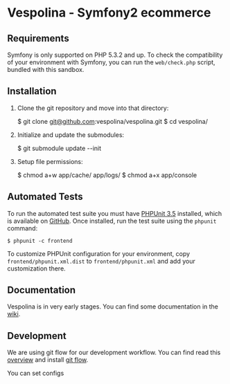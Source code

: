 Vespolina - Symfony2 ecommerce
==============================

Requirements
------------

Symfony is only supported on PHP 5.3.2 and up. To check the compatibility of
your environment with Symfony, you can run the `web/check.php` script, bundled
with this sandbox.

Installation
------------

  1. Clone the git repository and move into that directory:

        $ git clone git@github.com:vespolina/vespolina.git
        $ cd vespolina/

  2. Initialize and update the submodules:

        $ git submodule update --init

  3. Setup file permissions:

        $ chmod a+w app/cache/ app/logs/
        $ chmod a+x app/console

Automated Tests
---------------

To run the automated test suite you must have [PHPUnit 3.5][phpunit]
installed, which is available on [GitHub][phpunit_github]. Once installed, run
the test suite using the `phpunit` command:

    $ phpunit -c frontend

To customize PHPUnit configuration for your environment, copy
`frontend/phpunit.xml.dist` to `frontend/phpunit.xml` and add your
customization there.

[phpunit]: http://www.phpunit.de
[phpunit_github]: http://github.com/sebastianbergmann/phpunit

Documentation
-------------

Vespolina is in very early stages.  You can find some documentation in the 
[wiki][vespolina_wiki].

[vespolina_wiki]: https://github.com/vespolina/vespolina/wiki

Development
-----------

We are using git flow for our development workflow.  You can find read 
this [overview][gitflow_overview] and install [git flow][gitflow_github].

You can set configs

[gitflow_overview]: http://jeffkreeftmeijer.com/2010/why-arent-you-using-git-flow/
[gitflow_github]: https://github.com/nvie/gitflow
